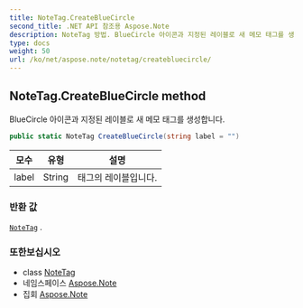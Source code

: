 ```yaml
---
title: NoteTag.CreateBlueCircle
second_title: .NET API 참조용 Aspose.Note
description: NoteTag 방법. BlueCircle 아이콘과 지정된 레이블로 새 메모 태그를 생성합니다.
type: docs
weight: 50
url: /ko/net/aspose.note/notetag/createbluecircle/
---
```

## NoteTag.CreateBlueCircle method

BlueCircle 아이콘과 지정된 레이블로 새 메모 태그를 생성합니다.

```csharp
public static NoteTag CreateBlueCircle(string label = "")
```

| 모수 | 유형 | 설명 |
| --- | --- | --- |
| label | String | 태그의 레이블입니다. |

### 반환 값

[`NoteTag`](../) .

### 또한보십시오

* class [NoteTag](../)
* 네임스페이스 [Aspose.Note](../../notetag/)
* 집회 [Aspose.Note](../../../)


